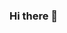 ### Hi there 👋

<!--
**Marketresearcherkumaresh/Marketresearcherkumaresh** is a ✨ _special_ ✨ repository because its `README.md` (this file) appears on your GitHub profile.
